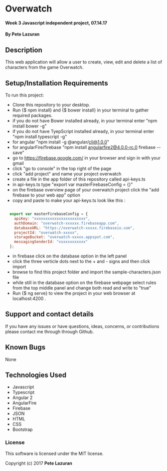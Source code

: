 # Overwatch

#### Week 3 Javascript independent project, 07.14.17

#### **By Pete Lazuran**

## Description

This web application will allow a user to create, view, edit and delete a list of characters from the game Overwatch.

## Setup/Installation Requirements

To run this project:

* Clone this repository to your desktop.
* Run {$ npm install} and {$ bower install} in your terminal to gather required packages.
* if you do not have Bower installed already, in your terminal enter  "npm install bower -g"
* if you do not have TyepScript installed already, in your terminal enter  "npm install typescript -g"
* for angular "npm install -g @angular/cli@1.0.0"
* for angularFire/firebase "npm install angularfire2@4.0.0-rc.0 firebase --save"
* go to https://firebase.google.com/ in your browser and sign in with your gmail
* click "go to console" in the top right of the page
* click "add project" and name your project overwatch
* create a file in the app folder of this repository called api-keys.ts
* in api-keys.ts type "export var masterFirebaseConfig = {}"
* on the firebase overview page of your overwatch project click the "add firebase to your web app" option
* copy and paste to make your api-keys.ts look like this :

```Javascript

  export var masterFirebaseConfig = {
    apiKey: "xxxxxxxxxxxxxxxxxxxxxxx",
    authDomain: "overwatch-xxxxxx.firebaseapp.com",
    databaseURL: "https://overwatch-xxxxx.firebaseio.com",
    projectId: "overwatch-xxxxx",
    storageBucket: "overwatch-xxxxx.appspot.com",
    messagingSenderId: "xxxxxxxxxxxx"
  };
  ```
* in firebase click on the database option in the left panel
* click the three verticle dots next to the + and - signs and then click import
* browse to find this project folder and import the sample-characters.json file
* while still in the database option on the firebase webpage select rules from the top middle panel and change both read and write to "true"
* Run {$ ng serve} to view the project in your web browser at localhost:4200 .


## Support and contact details

If you have any issues or have questions, ideas, concerns, or contributions please contact me through through Github.

## Known Bugs

None

## Technologies Used

* Javascript
* Typescript
* Angular 2
* AngularFire
* Firebase
* JSON
* HTML
* CSS
* Bootstrap

### License
This software is licensed under the MIT license.

Copyright (c) 2017 **Pete Lazuran**
